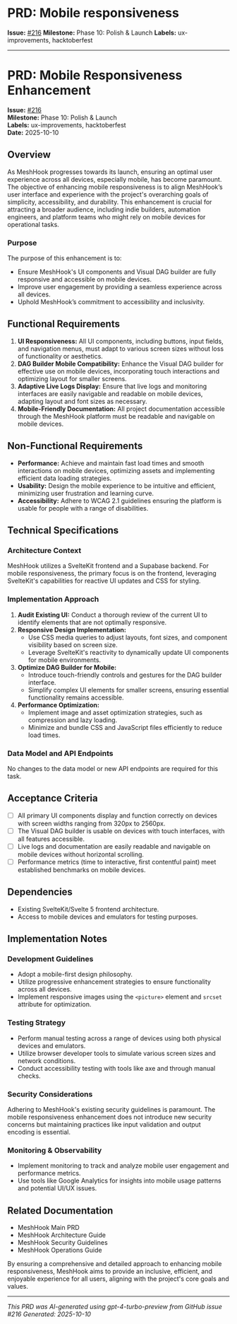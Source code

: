 # PRD: Mobile responsiveness

**Issue:** [#216](https://github.com/profullstack/meshhook/issues/216)
**Milestone:** Phase 10: Polish & Launch
**Labels:** ux-improvements, hacktoberfest

---

# PRD: Mobile Responsiveness Enhancement

**Issue:** [#216](https://github.com/profullstack/meshhook/issues/216)  
**Milestone:** Phase 10: Polish & Launch  
**Labels:** ux-improvements, hacktoberfest  
**Date:** 2025-10-10  

## Overview

As MeshHook progresses towards its launch, ensuring an optimal user experience across all devices, especially mobile, has become paramount. The objective of enhancing mobile responsiveness is to align MeshHook’s user interface and experience with the project's overarching goals of simplicity, accessibility, and durability. This enhancement is crucial for attracting a broader audience, including indie builders, automation engineers, and platform teams who might rely on mobile devices for operational tasks.

### Purpose

The purpose of this enhancement is to:
- Ensure MeshHook's UI components and Visual DAG builder are fully responsive and accessible on mobile devices.
- Improve user engagement by providing a seamless experience across all devices.
- Uphold MeshHook’s commitment to accessibility and inclusivity.

## Functional Requirements

1. **UI Responsiveness:** All UI components, including buttons, input fields, and navigation menus, must adapt to various screen sizes without loss of functionality or aesthetics.
2. **DAG Builder Mobile Compatibility:** Enhance the Visual DAG builder for effective use on mobile devices, incorporating touch interactions and optimizing layout for smaller screens.
3. **Adaptive Live Logs Display:** Ensure that live logs and monitoring interfaces are easily navigable and readable on mobile devices, adapting layout and font sizes as necessary.
4. **Mobile-Friendly Documentation:** All project documentation accessible through the MeshHook platform must be readable and navigable on mobile devices.

## Non-Functional Requirements

- **Performance:** Achieve and maintain fast load times and smooth interactions on mobile devices, optimizing assets and implementing efficient data loading strategies.
- **Usability:** Design the mobile experience to be intuitive and efficient, minimizing user frustration and learning curve.
- **Accessibility:** Adhere to WCAG 2.1 guidelines ensuring the platform is usable for people with a range of disabilities.

## Technical Specifications

### Architecture Context

MeshHook utilizes a SvelteKit frontend and a Supabase backend. For mobile responsiveness, the primary focus is on the frontend, leveraging SvelteKit's capabilities for reactive UI updates and CSS for styling.

### Implementation Approach

1. **Audit Existing UI:** Conduct a thorough review of the current UI to identify elements that are not optimally responsive.
2. **Responsive Design Implementation:**
   - Use CSS media queries to adjust layouts, font sizes, and component visibility based on screen size.
   - Leverage SvelteKit's reactivity to dynamically update UI components for mobile environments.
3. **Optimize DAG Builder for Mobile:**
   - Introduce touch-friendly controls and gestures for the DAG builder interface.
   - Simplify complex UI elements for smaller screens, ensuring essential functionality remains accessible.
4. **Performance Optimization:**
   - Implement image and asset optimization strategies, such as compression and lazy loading.
   - Minimize and bundle CSS and JavaScript files efficiently to reduce load times.

### Data Model and API Endpoints

No changes to the data model or new API endpoints are required for this task.

## Acceptance Criteria

- [ ] All primary UI components display and function correctly on devices with screen widths ranging from 320px to 2560px.
- [ ] The Visual DAG builder is usable on devices with touch interfaces, with all features accessible.
- [ ] Live logs and documentation are easily readable and navigable on mobile devices without horizontal scrolling.
- [ ] Performance metrics (time to interactive, first contentful paint) meet established benchmarks on mobile devices.

## Dependencies

- Existing SvelteKit/Svelte 5 frontend architecture.
- Access to mobile devices and emulators for testing purposes.

## Implementation Notes

### Development Guidelines

- Adopt a mobile-first design philosophy.
- Utilize progressive enhancement strategies to ensure functionality across all devices.
- Implement responsive images using the `<picture>` element and `srcset` attribute for optimization.

### Testing Strategy

- Perform manual testing across a range of devices using both physical devices and emulators.
- Utilize browser developer tools to simulate various screen sizes and network conditions.
- Conduct accessibility testing with tools like axe and through manual checks.

### Security Considerations

Adhering to MeshHook's existing security guidelines is paramount. The mobile responsiveness enhancement does not introduce new security concerns but maintaining practices like input validation and output encoding is essential.

### Monitoring & Observability

- Implement monitoring to track and analyze mobile user engagement and performance metrics.
- Use tools like Google Analytics for insights into mobile usage patterns and potential UI/UX issues.

## Related Documentation

- MeshHook Main PRD
- MeshHook Architecture Guide
- MeshHook Security Guidelines
- MeshHook Operations Guide

By ensuring a comprehensive and detailed approach to enhancing mobile responsiveness, MeshHook aims to provide an inclusive, efficient, and enjoyable experience for all users, aligning with the project's core goals and values.

---

*This PRD was AI-generated using gpt-4-turbo-preview from GitHub issue #216*
*Generated: 2025-10-10*
